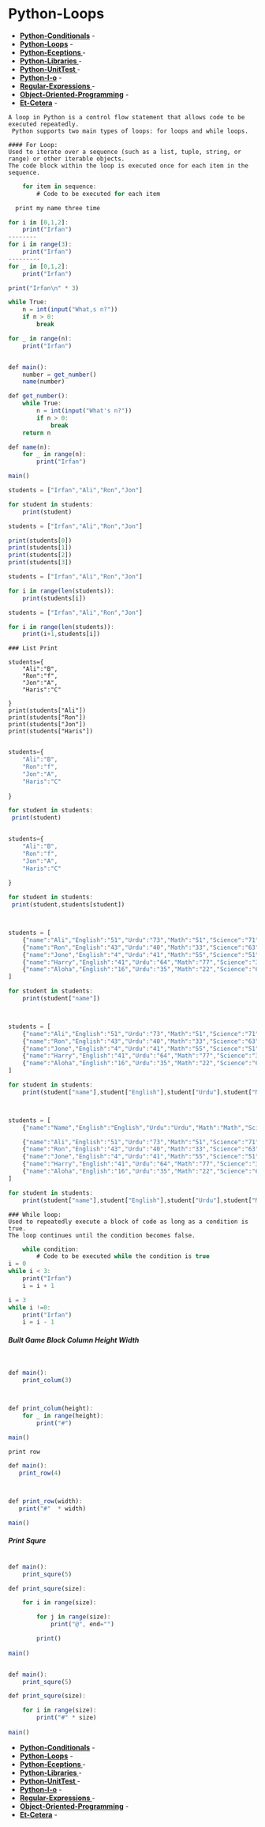 # Python-Loops
- __[Python-Conditionals](https://github.com/mrf-coder/Python-Conditionals.git)__ - 
- __[Python-Loops](https://github.com/mrf-coder/Python-Loops.git)__ - 
- __[Python-Eceptions ](https://github.com/mrf-coder/Python-Eceptions.git)__ - 
- __[Python-Libraries ](https://github.com/mrf-coder/Python-Libraries.git)__ - 
- __[Python-UnitTest ](https://github.com/mrf-coder/Python-UnitTest.git)__ - 
- __[Python-I-o](https://github.com/mrf-coder/Python-I-o.git)__ - 
- __[Regular-Expressions ](https://github.com/mrf-coder/Regular-Expressions.git)__ - 
- __[Object-Oriented-Programming](https://github.com/mrf-coder/Object-Oriented-Programming.git)__ - 
- __[Et-Cetera](https://github.com/mrf-coder/Et-Cetera.git)__ - 



```
A loop in Python is a control flow statement that allows code to be executed repeatedly.
 Python supports two main types of loops: for loops and while loops. 
```
 ```
#### For Loop:
Used to iterate over a sequence (such as a list, tuple, string, or range) or other iterable objects.
 The code block within the loop is executed once for each item in the sequence.
```
```js
    for item in sequence:
        # Code to be executed for each item
```
```js
  print my name three time

for i in [0,1,2]:
    print("Irfan")
--------
for i in range(3):
    print("Irfan")
---------
for _ in [0,1,2]:
    print("Irfan")
```
```js
print("Irfan\n" * 3)

```
```js
while True:
    n = int(input("What,s n?"))
    if n > 0:
        break

for _ in range(n):
    print("Irfan")    
```

```js

def main():
    number = get_number()
    name(number)

def get_number():
    while True:
        n = int(input("What's n?"))
        if n > 0:
            break
    return n

def name(n):
    for _ in range(n):
        print("Irfan")

main()


```
```js
students = ["Irfan","Ali","Ron","Jon"]

for student in students:
    print(student)
```
```js
students = ["Irfan","Ali","Ron","Jon"]

print(students[0])
print(students[1])
print(students[2])
print(students[3])

```
```js
students = ["Irfan","Ali","Ron","Jon"]

for i in range(len(students)):
    print(students[i])
```
```js
students = ["Irfan","Ali","Ron","Jon"]

for i in range(len(students)):
    print(i+1,students[i])
```
```
### List Print

students={
    "Ali":"B",
    "Ron":"f",
    "Jon":"A",
    "Haris":"C"
    
}
print(students["Ali"])
print(students["Ron"])
print(students["Jon"])
print(students["Haris"])
```
```js

students={
    "Ali":"B",
    "Ron":"f",
    "Jon":"A",
    "Haris":"C"
    
}

for student in students:
 print(student)

```

```js

students={
    "Ali":"B",
    "Ron":"f",
    "Jon":"A",
    "Haris":"C"
    
}

for student in students:
 print(student,students[student])


```
```js


students = [
    {"name":"Ali","English":"51","Urdu":"73","Math":"51","Science":"71"},
    {"name":"Ron","English":"43","Urdu":"40","Math":"33","Science":"63"},
    {"name":"Jone","English":"4","Urdu":"41","Math":"55","Science":"51"},
    {"name":"Harry","English":"41","Urdu":"64","Math":"77","Science":"37"},
    {"name":"Aloha","English":"16","Urdu":"35","Math":"22","Science":"64"}
]

for student in students:
    print(student["name"])


```
```js


students = [
    {"name":"Ali","English":"51","Urdu":"73","Math":"51","Science":"71"},
    {"name":"Ron","English":"43","Urdu":"40","Math":"33","Science":"63"},
    {"name":"Jone","English":"4","Urdu":"41","Math":"55","Science":"51"},
    {"name":"Harry","English":"41","Urdu":"64","Math":"77","Science":"37"},
    {"name":"Aloha","English":"16","Urdu":"35","Math":"22","Science":"64"}
]

for student in students:
    print(student["name"],student["English"],student["Urdu"],student["Math"],student["Science"])
```
```js


students = [
    {"name":"Name","English":"English","Urdu":"Urdu","Math":"Math","Science":"Science" },

    {"name":"Ali","English":"51","Urdu":"73","Math":"51","Science":"71"},
    {"name":"Ron","English":"43","Urdu":"40","Math":"33","Science":"63"},
    {"name":"Jone","English":"4","Urdu":"41","Math":"55","Science":"51"},
    {"name":"Harry","English":"41","Urdu":"64","Math":"77","Science":"37"},
    {"name":"Aloha","English":"16","Urdu":"35","Math":"22","Science":"64"}
]

for student in students:
    print(student["name"],student["English"],student["Urdu"],student["Math"],student["Science"], sep=",     ")
```









```
### While loop: 
Used to repeatedly execute a block of code as long as a condition is true.
The loop continues until the condition becomes false. 
```
```js
    while condition:
        # Code to be executed while the condition is true
i = 0
while i < 3:
    print("Irfan")
    i = i + 1
```
```js
i = 3
while i !=0:
    print("Irfan")
    i = i - 1
```
##### Built Game Block Column Height Width 
```js


def main():
    print_colum(3)



def print_colum(height):
    for _ in range(height):
        print("#") 

main()           

```

```js
print row

def main():
   print_row(4)



def print_row(width):
   print("#"  * width)   

main()           

```
##### Print Squre 
```js

def main():
    print_squre(5)

def print_squre(size):

    for i in range(size):

        for j in range(size):
            print("@", end="") 

        print()     
  
main()           

```
```js

def main():
    print_squre(5)

def print_squre(size):

    for i in range(size):
        print("#" * size)   
  
main()           

```

- __[Python-Conditionals](https://github.com/mrf-coder/Python-Conditionals.git)__ - 
- __[Python-Loops](https://github.com/mrf-coder/Python-Loops.git)__ - 
- __[Python-Eceptions ](https://github.com/mrf-coder/Python-Eceptions.git)__ - 
- __[Python-Libraries ](https://github.com/mrf-coder/Python-Libraries.git)__ - 
- __[Python-UnitTest ](https://github.com/mrf-coder/Python-UnitTest.git)__ - 
- __[Python-I-o](https://github.com/mrf-coder/Python-I-o.git)__ - 
- __[Regular-Expressions ](https://github.com/mrf-coder/Regular-Expressions.git)__ - 
- __[Object-Oriented-Programming](https://github.com/mrf-coder/Object-Oriented-Programming.git)__ - 
- __[Et-Cetera](https://github.com/mrf-coder/Et-Cetera.git)__ - 







